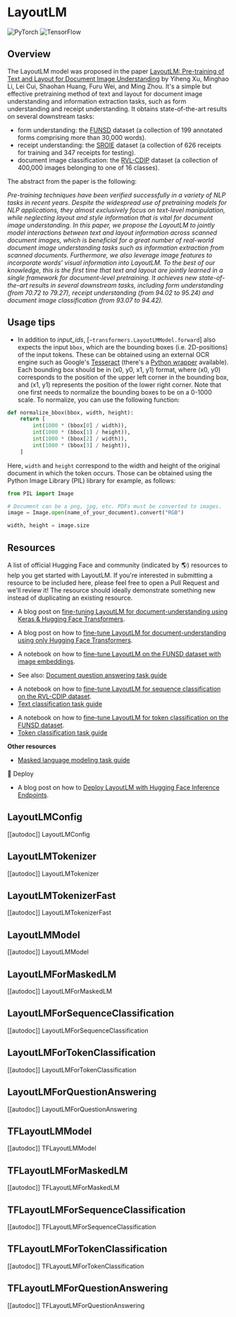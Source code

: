 <!--Copyright 2020 The HuggingFace Team. All rights reserved.

Licensed under the Apache License, Version 2.0 (the "License"); you may not use this file except in compliance with
the License. You may obtain a copy of the License at

http://www.apache.org/licenses/LICENSE-2.0

Unless required by applicable law or agreed to in writing, software distributed under the License is distributed on
an "AS IS" BASIS, WITHOUT WARRANTIES OR CONDITIONS OF ANY KIND, either express or implied. See the License for the
specific language governing permissions and limitations under the License.

⚠️ Note that this file is in Markdown but contain specific syntax for our doc-builder (similar to MDX) that may not be
rendered properly in your Markdown viewer.

-->

# LayoutLM

<div class="flex flex-wrap space-x-1">
<img alt="PyTorch" src="https://img.shields.io/badge/PyTorch-DE3412?style=flat&logo=pytorch&logoColor=white">
<img alt="TensorFlow" src="https://img.shields.io/badge/TensorFlow-FF6F00?style=flat&logo=tensorflow&logoColor=white">
</div>

<a id='Overview'></a>

## Overview

The LayoutLM model was proposed in the paper [LayoutLM: Pre-training of Text and Layout for Document Image
Understanding](https://arxiv.org/abs/1912.13318) by Yiheng Xu, Minghao Li, Lei Cui, Shaohan Huang, Furu Wei, and
Ming Zhou. It's a simple but effective pretraining method of text and layout for document image understanding and
information extraction tasks, such as form understanding and receipt understanding. It obtains state-of-the-art results
on several downstream tasks:

- form understanding: the [FUNSD](https://guillaumejaume.github.io/FUNSD/) dataset (a collection of 199 annotated
  forms comprising more than 30,000 words).
- receipt understanding: the [SROIE](https://rrc.cvc.uab.es/?ch=13) dataset (a collection of 626 receipts for
  training and 347 receipts for testing).
- document image classification: the [RVL-CDIP](https://www.cs.cmu.edu/~aharley/rvl-cdip/) dataset (a collection of
  400,000 images belonging to one of 16 classes).

The abstract from the paper is the following:

*Pre-training techniques have been verified successfully in a variety of NLP tasks in recent years. Despite the
widespread use of pretraining models for NLP applications, they almost exclusively focus on text-level manipulation,
while neglecting layout and style information that is vital for document image understanding. In this paper, we propose
the LayoutLM to jointly model interactions between text and layout information across scanned document images, which is
beneficial for a great number of real-world document image understanding tasks such as information extraction from
scanned documents. Furthermore, we also leverage image features to incorporate words' visual information into LayoutLM.
To the best of our knowledge, this is the first time that text and layout are jointly learned in a single framework for
document-level pretraining. It achieves new state-of-the-art results in several downstream tasks, including form
understanding (from 70.72 to 79.27), receipt understanding (from 94.02 to 95.24) and document image classification
(from 93.07 to 94.42).*

## Usage tips

- In addition to *input_ids*, [`~transformers.LayoutLMModel.forward`] also expects the input `bbox`, which are
  the bounding boxes (i.e. 2D-positions) of the input tokens. These can be obtained using an external OCR engine such
  as Google's [Tesseract](https://github.com/tesseract-ocr/tesseract) (there's a [Python wrapper](https://pypi.org/project/pytesseract/) available). Each bounding box should be in (x0, y0, x1, y1) format, where
  (x0, y0) corresponds to the position of the upper left corner in the bounding box, and (x1, y1) represents the
  position of the lower right corner. Note that one first needs to normalize the bounding boxes to be on a 0-1000
  scale. To normalize, you can use the following function:

```python
def normalize_bbox(bbox, width, height):
    return [
        int(1000 * (bbox[0] / width)),
        int(1000 * (bbox[1] / height)),
        int(1000 * (bbox[2] / width)),
        int(1000 * (bbox[3] / height)),
    ]
```

Here, `width` and `height` correspond to the width and height of the original document in which the token
occurs. Those can be obtained using the Python Image Library (PIL) library for example, as follows:

```python
from PIL import Image

# Document can be a png, jpg, etc. PDFs must be converted to images.
image = Image.open(name_of_your_document).convert("RGB")

width, height = image.size
```

## Resources

A list of official Hugging Face and community (indicated by 🌎) resources to help you get started with LayoutLM. If you're interested in submitting a resource to be included here, please feel free to open a Pull Request and we'll review it! The resource should ideally demonstrate something new instead of duplicating an existing resource.


<PipelineTag pipeline="document-question-answering" />

- A blog post on [fine-tuning
  LayoutLM for document-understanding using Keras & Hugging Face
  Transformers](https://www.philschmid.de/fine-tuning-layoutlm-keras).

- A blog post on how to [fine-tune LayoutLM for document-understanding using only Hugging Face Transformers](https://www.philschmid.de/fine-tuning-layoutlm).

- A notebook on how to [fine-tune LayoutLM on the FUNSD dataset with image embeddings](https://colab.research.google.com/github/NielsRogge/Transformers-Tutorials/blob/master/LayoutLM/Add_image_embeddings_to_LayoutLM.ipynb).

- See also: [Document question answering task guide](../tasks/document_question_answering)

<PipelineTag pipeline="text-classification" />

- A notebook on how to [fine-tune LayoutLM for sequence classification on the RVL-CDIP dataset](https://colab.research.google.com/github/NielsRogge/Transformers-Tutorials/blob/master/LayoutLM/Fine_tuning_LayoutLMForSequenceClassification_on_RVL_CDIP.ipynb).
- [Text classification task guide](../tasks/sequence_classification)

<PipelineTag pipeline="token-classification" />

- A notebook on how to [ fine-tune LayoutLM for token classification on the FUNSD dataset](https://github.com/NielsRogge/Transformers-Tutorials/blob/master/LayoutLM/Fine_tuning_LayoutLMForTokenClassification_on_FUNSD.ipynb).
- [Token classification task guide](../tasks/token_classification)

**Other resources**
- [Masked language modeling task guide](../tasks/masked_language_modeling)

🚀 Deploy

- A blog post on how to [Deploy LayoutLM with Hugging Face Inference Endpoints](https://www.philschmid.de/inference-endpoints-layoutlm).

## LayoutLMConfig

[[autodoc]] LayoutLMConfig

## LayoutLMTokenizer

[[autodoc]] LayoutLMTokenizer

## LayoutLMTokenizerFast

[[autodoc]] LayoutLMTokenizerFast

<frameworkcontent>
<pt>

## LayoutLMModel

[[autodoc]] LayoutLMModel

## LayoutLMForMaskedLM

[[autodoc]] LayoutLMForMaskedLM

## LayoutLMForSequenceClassification

[[autodoc]] LayoutLMForSequenceClassification

## LayoutLMForTokenClassification

[[autodoc]] LayoutLMForTokenClassification

## LayoutLMForQuestionAnswering

[[autodoc]] LayoutLMForQuestionAnswering

</pt>
<tf>

## TFLayoutLMModel

[[autodoc]] TFLayoutLMModel

## TFLayoutLMForMaskedLM

[[autodoc]] TFLayoutLMForMaskedLM

## TFLayoutLMForSequenceClassification

[[autodoc]] TFLayoutLMForSequenceClassification

## TFLayoutLMForTokenClassification

[[autodoc]] TFLayoutLMForTokenClassification

## TFLayoutLMForQuestionAnswering

[[autodoc]] TFLayoutLMForQuestionAnswering

</tf>
</frameworkcontent>



